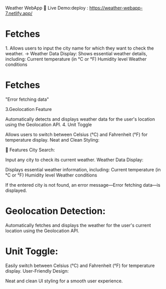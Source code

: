 Weather WebApp
🚀 Live Demo:deploy : https://weather-webapp-7.netlify.app/

<h1>Fetches</h1>
1. Allows users to input the city name for which they want to check the weather.
-> Weather Data Display:
Shows essential weather details, including:
Current temperature (in °C or °F)
Humidity level
Weather conditions

<h1><h1>Fetches</h1></h1>
"Error fetching data"

3.Geolocation Feature 

Automatically detects and displays weather data for the user's location using the Geolocation API.
4. Unit Toggle 

Allows users to switch between Celsius (°C) and Fahrenheit (°F) for temperature display.
Neat and Clean Styling:


🌟 Features
City Search:

Input any city to check its current weather.
Weather Data Display:

Displays essential weather information, including:
Current temperature (in °C or °F)
Humidity level
Weather conditions

If the entered city is not found, an error message—Error fetching data—is displayed.
<h1>Geolocation Detection:</h1>

Automatically fetches and displays the weather for the user's current location using the Geolocation API.
<h1>Unit Toggle:</h1>

Easily switch between Celsius (°C) and Fahrenheit (°F) for temperature display.
User-Friendly Design:

Neat and clean UI styling for a smooth user experience.
